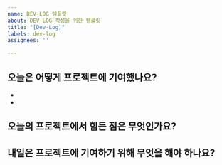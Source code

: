 ```yaml
---
name: DEV-LOG 템플릿
about: DEV-LOG 작성을 위한 템플릿
title: "[Dev-Log]"
labels: dev-log
assignees: ''

---
```


## 오늘은 어떻게 프로젝트에 기여했나요?
-
-
## 오늘의 프로젝트에서 힘든 점은 무엇인가요?

## 내일은 프로젝트에 기여하기 위해 무엇을 해야 하나요?
